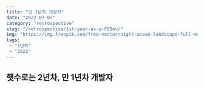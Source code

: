 ```yaml
---
title: "만 1년차 개발자"
date: "2022-07-07"
category: "retrospective"
slug: "/retrospective/1st-year-as-a-FEDev/"
img: "https://img.freepik.com/free-vector/night-ocean-landscape-full-moon-and-stars-shine_107791-7397.jpg?w=2000"
tags: 
 - "1년차"
 - "2022"
---
```

## 햇수로는 2년차, 만 1년차 개발자
